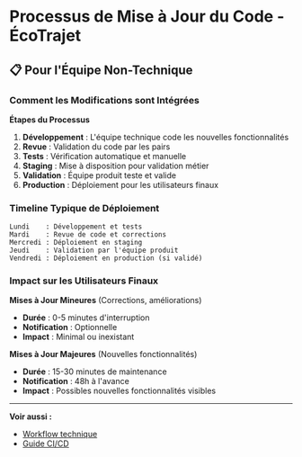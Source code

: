 
# Processus de Mise à Jour du Code - ÉcoTrajet

## 📋 Pour l'Équipe Non-Technique

### Comment les Modifications sont Intégrées

**Étapes du Processus**
1. **Développement** : L'équipe technique code les nouvelles fonctionnalités
2. **Revue** : Validation du code par les pairs
3. **Tests** : Vérification automatique et manuelle
4. **Staging** : Mise à disposition pour validation métier
5. **Validation** : Équipe produit teste et valide
6. **Production** : Déploiement pour les utilisateurs finaux

### Timeline Typique de Déploiement

```
Lundi    : Développement et tests
Mardi    : Revue de code et corrections
Mercredi : Déploiement en staging
Jeudi    : Validation par l'équipe produit
Vendredi : Déploiement en production (si validé)
```

### Impact sur les Utilisateurs Finaux

**Mises à Jour Mineures** (Corrections, améliorations)
- **Durée** : 0-5 minutes d'interruption
- **Notification** : Optionnelle
- **Impact** : Minimal ou inexistant

**Mises à Jour Majeures** (Nouvelles fonctionnalités)
- **Durée** : 15-30 minutes de maintenance
- **Notification** : 48h à l'avance
- **Impact** : Possibles nouvelles fonctionnalités visibles

---

**Voir aussi :**
- [Workflow technique](./technical-workflow.md)
- [Guide CI/CD](./ci-cd.md)
